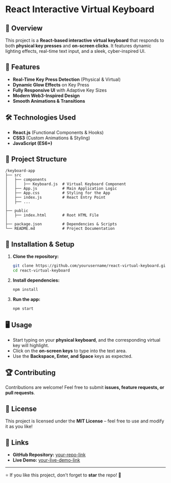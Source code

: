 # React Interactive Virtual Keyboard

## 🚀 Overview
This project is a **React-based interactive virtual keyboard** that responds to both **physical key presses** and **on-screen clicks**. It features dynamic lighting effects, real-time text input, and a sleek, cyber-inspired UI.

## 🎯 Features
- **Real-Time Key Press Detection** (Physical & Virtual)
- **Dynamic Glow Effects** on Key Press
- **Fully Responsive UI** with Adaptive Key Sizes
- **Modern Web3-Inspired Design**
- **Smooth Animations & Transitions**

## 🛠️ Technologies Used
- **React.js** (Functional Components & Hooks)
- **CSS3** (Custom Animations & Styling)
- **JavaScript (ES6+)**

## 📂 Project Structure
```
/keyboard-app
├── src
│   ├── components
│   │   ├── Keyboard.js  # Virtual Keyboard Component
│   ├── App.js           # Main Application Logic
│   ├── App.css          # Styling for the App
│   ├── index.js         # React Entry Point
│   ├── ...
│
├── public
│   ├── index.html       # Root HTML File
│
├── package.json         # Dependencies & Scripts
└── README.md            # Project Documentation
```

## 🚀 Installation & Setup
1. **Clone the repository:**
   ```sh
   git clone https://github.com/yourusername/react-virtual-keyboard.git
   cd react-virtual-keyboard
   ```
2. **Install dependencies:**
   ```sh
   npm install
   ```
3. **Run the app:**
   ```sh
   npm start
   ```

## 🖥️ Usage
- Start typing on your **physical keyboard**, and the corresponding virtual key will highlight.
- Click on the **on-screen keys** to type into the text area.
- Use the **Backspace, Enter, and Space** keys as expected.


## 🏆 Contributing
Contributions are welcome! Feel free to submit **issues, feature requests, or pull requests**.

## 📜 License
This project is licensed under the **MIT License** – feel free to use and modify it as you like!

## 🔗 Links
- **GitHub Repository:** [your-repo-link](https://github.com/muzamilchouhan/react-virtual-keyboard)
- **Live Demo:** [your-live-demo-link](https://keyboardxmuzamil.netlify.app/)

---
⭐ If you like this project, don't forget to **star** the repo! 🚀

